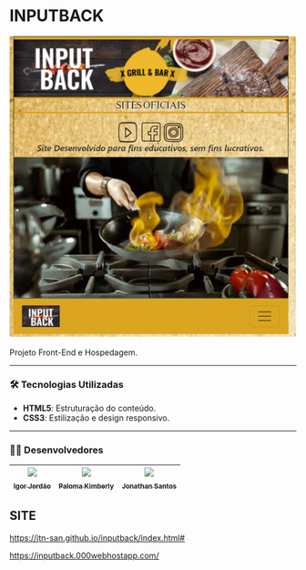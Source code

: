 # INPUTBACK

![print_screen_topo_index](https://github.com/jtn-san/inputback/blob/main/index_inputback.png)

Projeto Front-End e Hospedagem.

---

### 🛠️ Tecnologias Utilizadas  
- **HTML5**: Estruturação do conteúdo.  
- **CSS3**: Estilização e design responsivo.  
  <!-- - **JavaScript**: Funcionalidades interativas e de acessibilidade.  -->

---

### 👨‍💻 Desenvolvedores  


| [<img loading="lazy" src="https://avatars.githubusercontent.com/u/53325396?v=4" width=115><br><sub>Igor Jordão</sub>](https://github.com/Igu-jordan) |  [<img loading="lazy" src="https://avatars.githubusercontent.com/u/57427551?v=4" width=115><br><sub>Paloma Kimberly</sub>](https://github.com/Novetres) |  [<img loading="lazy" src="https://avatars.githubusercontent.com/u/57300906?v=4" width=115><br><sub> Jonathan Santos </sub>](https://github.com/jtn-san) |
| :---: | :---: | :---: |


## SITE  

https://jtn-san.github.io/inputback/index.html#

https://inputback.000webhostapp.com/
